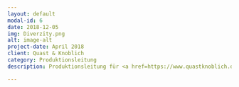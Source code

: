 ```yaml
---
layout: default
modal-id: 6
date: 2018-12-05
img: Diverzity.png
alt: image-alt
project-date: April 2018
client: Quast & Knoblich
category: Produktionsleitung
description: Produktionsleitung für <a href=https://www.quastknoblich.de">Quast & Knoblich</a> bei "Diverzity" im Rahmen des Stadtprojekts Düsseldorf beim Impulse Festival 2018

---
```

